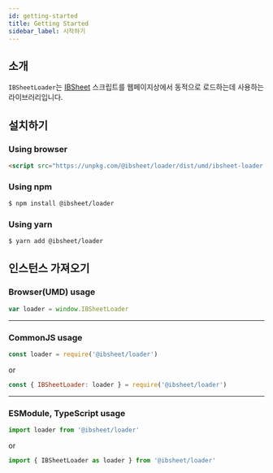 ```yaml
---
id: getting-started
title: Getting Started
sidebar_label: 시작하기
---
```


<!-- import { HelpText } from '../shared' -->

## 소개

`IBSheetLoader`는 [IBSheet](https://www.ibsheet.com) 스크립트를 웹페이지상에서 동적으로 로드하는데 사용하는 라이브러리입니다.

## 설치하기

### Using browser

```html
<script src="https://unpkg.com/@ibsheet/loader/dist/umd/ibsheet-loader.min.js"></script>
```

### Using npm

```bash
$ npm install @ibsheet/loader
```

### Using yarn

```bash
$ yarn add @ibsheet/loader
```

## 인스턴스 가져오기

### Browser(UMD) usage

```js
var loader = window.IBSheetLoader
```

---
### CommonJS usage

```js
const loader = require('@ibsheet/loader')
```

or 

```js
const { IBSheetLoader: loader } = require('@ibsheet/loader')
```

---
### ESModule, TypeScript usage

```ts
import loader from '@ibsheet/loader'
```

or

```ts
import { IBSheetLoader as loader } from '@ibsheet/loader'
```
